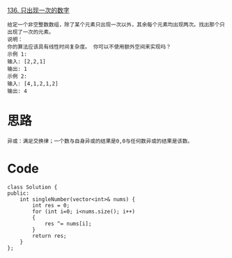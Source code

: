 [136. 只出现一次的数字](https://leetcode-cn.com/problems/single-number/)
```
给定一个非空整数数组，除了某个元素只出现一次以外，其余每个元素均出现两次。找出那个只出现了一次的元素。
说明：
你的算法应该具有线性时间复杂度。 你可以不使用额外空间来实现吗？
示例 1:
输入: [2,2,1]
输出: 1
示例 2:
输入: [4,1,2,1,2]
输出: 4
```
# **思路**
```
异或：满足交换律；一个数与自身异或的结果是0,0与任何数异或的结果是该数。
```
# **Code**
```
class Solution {
public:
    int singleNumber(vector<int>& nums) {
        int res = 0;
        for (int i=0; i<nums.size(); i++)
        {
            res ^= nums[i];
        }
        return res;
    }
};
```